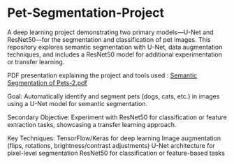 # Pet-Segmentation-Project

A deep learning project demonstrating two primary models—U-Net and ResNet50—for the segmentation and classification of pet images. This repository explores semantic segmentation with U-Net, data augmentation techniques, and includes a ResNet50 model for additional experimentation or transfer learning.

PDF presentation explaining the project and tools used :
[Semantic Segmentation of Pets-2.pdf](https://github.com/user-attachments/files/18416580/Semantic.Segmentation.of.Pets-2.pdf)

Goal: Automatically identify and segment pets (dogs, cats, etc.) in images using a U-Net model for semantic segmentation.

Secondary Objective: Experiment with ResNet50 for classification or feature extraction tasks, showcasing a transfer learning approach.

Key Techniques:
TensorFlow/Keras for deep learning
Image augmentation (flips, rotations, brightness/contrast adjustments)
U-Net architecture for pixel-level segmentation
ResNet50 for classification or feature-based tasks

